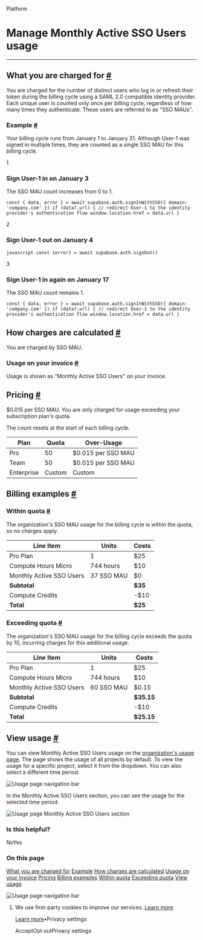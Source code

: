 Platform

# Manage Monthly Active SSO Users usage

* * *

## What you are charged for [\#](https://supabase.com/docs/guides/platform/manage-your-usage/monthly-active-users-sso\#what-you-are-charged-for)

You are charged for the number of distinct users who log in or refresh their token during the billing cycle using a SAML 2.0 compatible identity provider. Each unique user is counted only once per billing cycle, regardless of how many times they authenticate. These users are referred to as "SSO MAUs".

### Example [\#](https://supabase.com/docs/guides/platform/manage-your-usage/monthly-active-users-sso\#example)

Your billing cycle runs from January 1 to January 31. Although User-1 was signed in multiple times, they are counted as a single SSO MAU for this billing cycle.

1

### Sign User-1 in on January 3

The SSO MAU count increases from 0 to 1.

`
const { data, error } = await supabase.auth.signInWithSSO({
domain: 'company.com'
})
if (data?.url) {
// redirect User-1 to the identity provider's authentication flow
window.location.href = data.url
}
`

2

### Sign User-1 out on January 4

`javascript const {error} = await supabase.auth.signOut() `

3

### Sign User-1 in again on January 17

The SSO MAU count remains 1.

`
const { data, error } = await supabase.auth.signInWithSSO({
domain: 'company.com'
})
if (data?.url) {
// redirect User-1 to the identity provider's authentication flow
window.location.href = data.url
}
`

## How charges are calculated [\#](https://supabase.com/docs/guides/platform/manage-your-usage/monthly-active-users-sso\#how-charges-are-calculated)

You are charged by SSO MAU.

### Usage on your invoice [\#](https://supabase.com/docs/guides/platform/manage-your-usage/monthly-active-users-sso\#usage-on-your-invoice)

Usage is shown as "Monthly Active SSO Users" on your invoice.

## Pricing [\#](https://supabase.com/docs/guides/platform/manage-your-usage/monthly-active-users-sso\#pricing)

$0.015 per SSO MAU. You are only charged for usage exceeding your subscription plan's quota.

The count resets at the start of each billing cycle.

| Plan | Quota | Over-Usage |
| --- | --- | --- |
| Pro | 50 | $0.015 per SSO MAU |
| Team | 50 | $0.015 per SSO MAU |
| Enterprise | Custom | Custom |

## Billing examples [\#](https://supabase.com/docs/guides/platform/manage-your-usage/monthly-active-users-sso\#billing-examples)

### Within quota [\#](https://supabase.com/docs/guides/platform/manage-your-usage/monthly-active-users-sso\#within-quota)

The organization's SSO MAU usage for the billing cycle is within the quota, so no charges apply.

| Line Item | Units | Costs |
| --- | --- | --- |
| Pro Plan | 1 | $25 |
| Compute Hours Micro | 744 hours | $10 |
| Monthly Active SSO Users | 37 SSO MAU | $0 |
| **Subtotal** |  | **$35** |
| Compute Credits |  | -$10 |
| **Total** |  | **$25** |

### Exceeding quota [\#](https://supabase.com/docs/guides/platform/manage-your-usage/monthly-active-users-sso\#exceeding-quota)

The organization's SSO MAU usage for the billing cycle exceeds the quota by 10, incurring charges for this additional usage.

| Line Item | Units | Costs |
| --- | --- | --- |
| Pro Plan | 1 | $25 |
| Compute Hours Micro | 744 hours | $10 |
| Monthly Active SSO Users | 60 SSO MAU | $0.15 |
| **Subtotal** |  | **$35.15** |
| Compute Credits |  | -$10 |
| **Total** |  | **$25.15** |

## View usage [\#](https://supabase.com/docs/guides/platform/manage-your-usage/monthly-active-users-sso\#view-usage)

You can view Monthly Active SSO Users usage on the [organization's usage page](https://supabase.com/dashboard/org/_/usage). The page shows the usage of all projects by default. To view the usage for a specific project, select it from the dropdown. You can also select a different time period.

![Usage page navigation bar](https://supabase.com/docs/_next/image?url=%2Fdocs%2Fimg%2Fguides%2Fplatform%2Fusage-navbar--light.png&w=3840&q=75&dpl=dpl_9xAnUGkSbk4dufV62sNRezafXykJ)

In the Monthly Active SSO Users section, you can see the usage for the selected time period.

![Usage page Monthly Active SSO Users section](https://supabase.com/docs/_next/image?url=%2Fdocs%2Fimg%2Fguides%2Fplatform%2Fusage-mau-sso--light.png&w=3840&q=75&dpl=dpl_9xAnUGkSbk4dufV62sNRezafXykJ)

### Is this helpful?

NoYes

### On this page

[What you are charged for](https://supabase.com/docs/guides/platform/manage-your-usage/monthly-active-users-sso#what-you-are-charged-for) [Example](https://supabase.com/docs/guides/platform/manage-your-usage/monthly-active-users-sso#example) [How charges are calculated](https://supabase.com/docs/guides/platform/manage-your-usage/monthly-active-users-sso#how-charges-are-calculated) [Usage on your invoice](https://supabase.com/docs/guides/platform/manage-your-usage/monthly-active-users-sso#usage-on-your-invoice) [Pricing](https://supabase.com/docs/guides/platform/manage-your-usage/monthly-active-users-sso#pricing) [Billing examples](https://supabase.com/docs/guides/platform/manage-your-usage/monthly-active-users-sso#billing-examples) [Within quota](https://supabase.com/docs/guides/platform/manage-your-usage/monthly-active-users-sso#within-quota) [Exceeding quota](https://supabase.com/docs/guides/platform/manage-your-usage/monthly-active-users-sso#exceeding-quota) [View usage](https://supabase.com/docs/guides/platform/manage-your-usage/monthly-active-users-sso#view-usage)

![Usage page navigation bar](https://supabase.com/docs/_next/image?url=%2Fdocs%2Fimg%2Fguides%2Fplatform%2Fusage-navbar--light.png&w=3840&q=75&dpl=dpl_9xAnUGkSbk4dufV62sNRezafXykJ)

1. We use first-party cookies to improve our services. [Learn more](https://supabase.com/privacy#8-cookies-and-similar-technologies-used-on-our-european-services)



   [Learn more](https://supabase.com/privacy#8-cookies-and-similar-technologies-used-on-our-european-services)•Privacy settings





   AcceptOpt outPrivacy settings